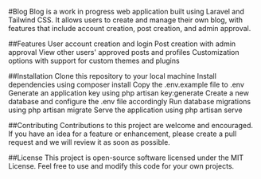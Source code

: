 #Blog
Blog is a work in progress web application built using Laravel and Tailwind CSS. It allows users to create and manage their own blog, with features that include account creation, post creation, and admin approval.

##Features
User account creation and login
Post creation with admin approval
View other users' approved posts and profiles
Customization options with support for custom themes and plugins

##Installation
Clone this repository to your local machine
Install dependencies using composer install
Copy the .env.example file to .env
Generate an application key using php artisan key:generate
Create a new database and configure the .env file accordingly
Run database migrations using php artisan migrate
Serve the application using php artisan serve

##Contributing
Contributions to this project are welcome and encouraged. If you have an idea for a feature or enhancement, please create a pull request and we will review it as soon as possible.

##License
This project is open-source software licensed under the MIT License. Feel free to use and modify this code for your own projects.
